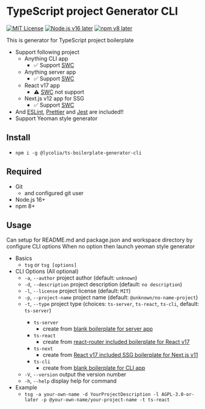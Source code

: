 # TypeScript project Generator CLI

[![MIT License](http://img.shields.io/badge/license-MIT-blue.svg?style=flat)](LICENSE) [![Node.js v16 later](https://img.shields.io/badge/node.js-v16_later-green)](LICENSE) [![npm v8 later](https://img.shields.io/badge/npm-v8_later-green)](LICENSE)

This is generator for TypeScript project boilerplate

- Support following project
  - Anything CLI app
    - ✅ Support [SWC](https://swc.rs/)
  - Anything server app
    - ✅ Support [SWC](https://swc.rs/)
  - React v17 app
    - ⚠️ [SWC](https://swc.rs/) not support
  - Next.js v12 app for SSG
    - ✅ Support [SWC](https://swc.rs/)
- And [ESLint](https://eslint.org/), [Prettier](https://prettier.io/) and [Jest](https://jestjs.io/) are included!!
- Support Yeoman style generator

## Install

- `npm i -g @lycolia/ts-boilerplate-generator-cli`

## Required

- Git
  - and configured git user
- Node.js 16+
- npm 8+

## Usage

Can setup for README.md and package.json and workspace directory by configure CLI options
When no option then launch yeoman style generator

- Basics
  - `tsg` or `tsg [options]`
- CLI Options (All optional)
  - `-a`, `--author` <author> project author (default: `unknown`)
  - `-d`, `--description` <description> project description (default: `no description`)
  - `-l`, `--license` <license> project license (default: `MIT`)
  - `-p`, `--project-name` <projectName> project name (default: `@unknown/no-name-project`)
  - `-t`, `--type` <type> project type (choices: `ts-server`, `ts-react`, `ts-cli`, default: `ts-server`)
    - `ts-server`
      - create from [blank boilerplate for server app](https://github.com/Lycolia/ts-server-boilerplate)
    - `ts-react`
      - create from [react-router included boilerplate for React v17](https://github.com/Lycolia/ts-react-boilerplate)
    - `ts-next`
      - create from [React v17 included SSG boilerplate for Next.js v11](https://github.com/Lycolia/ts-next-boilerplate)
    - `ts-cli`
      - create from [blank boilerplate for CLI app](https://github.com/Lycolia/ts-cli-boilerplate)
  - `-V`, `--version` output the version number
  - `-h`, `--help` display help for command
- Example
  - `tsg -a your-own-name -d YourProjectDescription -l AGPL-3.0-or-later -p @your-own-name/your-project-name -t ts-react`
